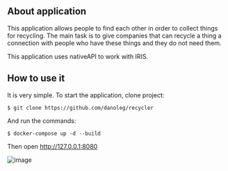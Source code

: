 ## About application
This application allows people to find each other in order to collect things for recycling. The main task is to give companies that can recycle a thing a connection with people who have these things and they do not need them.

This application uses nativeAPI to work with IRIS.

## How to use it
It is very simple. To start the application, clone project:
 ```
$ git clone https://github.com/danoleg/recycler
```
And run the commands:
```
$ docker-compose up -d --build
```

Then open http://127.0.0.1:8080

![image](https://user-images.githubusercontent.com/31770269/189775312-813f4c2d-7d09-47b5-837b-118a577ae094.png)


